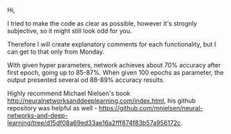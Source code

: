Hi,

I tried to make the code as clear as possible, however it's strognly subjective, so it might still look odd for you.

Therefore I will create explanatory comments for each functionality, but I can get to that only from Monday.

With given hyper parameters, network achieves about 70% accuracy after first epoch, going up to 85-87%.
When given 100 epochs as parameter, the output presented several od 88-89% accuracy results.


Highly recommend Michael Nielsen's book http://neuralnetworksanddeeplearning.com/index.html,
his github repository was helpful as well - https://github.com/mnielsen/neural-networks-and-deep-learning/tree/d15df08a69ed33ae16a2fff874f83b57a956172c.
